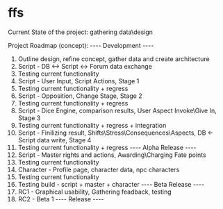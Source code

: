 ffs
===
Current State of the project: gathering data\design

Project Roadmap (concept):
---- Development ----
1. Outline design, refine concept, gather data and create architecture
2. Script - DB <-> Script <-> Forum data exchange
3. Testing current functionality
4. Script - User Input, Script Actions, Stage 1
5. Testing current functionality + regress
6. Script - Opposition, Change Stage, Stage 2
7. Testing current functionality + regress
8. Script - Dice Engine, comparison results, User Aspect Invoke\Give In, Stage 3
9. Testing current functionality + regress + integration
10. Script - Finilizing result, Shifts\Stress\Consequences\Aspects, DB <- Script data write, Stage 4
11. Testing current functionality + regress
---- Alpha Release ----
1. Script - Master rights and actions, Awarding\Charging Fate points
2. Testing current functionality
3. Character - Profile page, character data, npc characters
4. Testing current functionality
5. Testing build - script + master + character
---- Beta Release ----
1. RC1 - Graphical usability, Gathering feadback, testing
2. RC2 - Beta 1
---- Release ----
